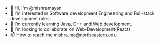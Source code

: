 - 👋 Hi, I’m @mishramayan
- 👀 I’m interested in Software development Engineering and Full-stack development roles.
- 🌱 I’m currently learning Java, C++ and Web development.
- 💞️ I’m looking to collaborate on Web-Development(React)
- 📫 How to reach me mishra.ma@northeastern.edu

<!---
mishramayan/mishramayan is a ✨ special ✨ repository because its `README.md` (this file) appears on your GitHub profile.
You can click the Preview link to take a look at your changes.
--->
